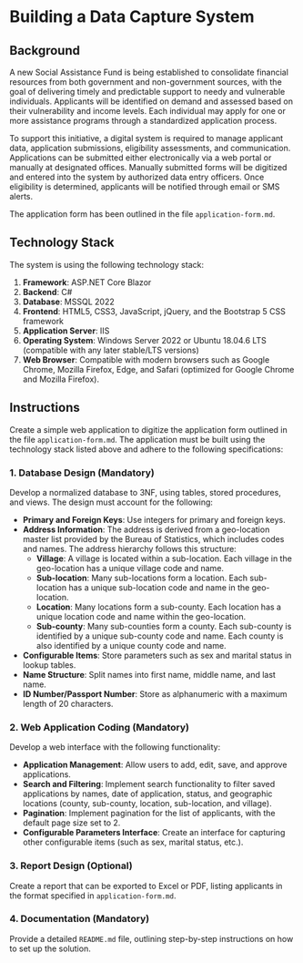 # Building a Data Capture System

## Background

A new Social Assistance Fund is being established to consolidate financial resources from both government and non-government sources, with the goal of delivering timely and predictable support to needy and vulnerable individuals. Applicants will be identified on demand and assessed based on their vulnerability and income levels. Each individual may apply for one or more assistance programs through a standardized application process.

To support this initiative, a digital system is required to manage applicant data, application submissions, eligibility assessments, and communication. Applications can be submitted either electronically via a web portal or manually at designated offices. Manually submitted forms will be digitized and entered into the system by authorized data entry officers. Once eligibility is determined, applicants will be notified through email or SMS alerts.

The application form has been outlined in the file `application-form.md`.

## Technology Stack

The system is using the following technology stack:

1. **Framework**: ASP.NET Core Blazor
2. **Backend**: C#
3. **Database**: MSSQL 2022
4. **Frontend**: HTML5, CSS3, JavaScript, jQuery, and the Bootstrap 5 CSS framework
5. **Application Server**: IIS
6. **Operating System**: Windows Server 2022 or Ubuntu 18.04.6 LTS (compatible with any later stable/LTS versions)
7. **Web Browser**: Compatible with modern browsers such as Google Chrome, Mozilla Firefox, Edge, and Safari (optimized for Google Chrome and Mozilla Firefox).

## Instructions

Create a simple web application to digitize the application form outlined in the file `application-form.md`. The application must be built using the technology stack listed above and adhere to the following specifications:

### 1. Database Design (Mandatory)

Develop a normalized database to 3NF, using tables, stored procedures, and views. The design must account for the following:

- **Primary and Foreign Keys**: Use integers for primary and foreign keys.
- **Address Information**: The address is derived from a geo-location master list provided by the Bureau of Statistics, which includes codes and names. The address hierarchy follows this structure:
  - **Village**: A village is located within a sub-location. Each village in the geo-location has a unique village code and name.
  - **Sub-location**: Many sub-locations form a location. Each sub-location has a unique sub-location code and name in the geo-location.
  - **Location**: Many locations form a sub-county. Each location has a unique location code and name within the geo-location.
  - **Sub-county**: Many sub-counties form a county. Each sub-county is identified by a unique sub-county code and name. Each county is also identified by a unique county code and name.
- **Configurable Items**: Store parameters such as sex and marital status in lookup tables.
- **Name Structure**: Split names into first name, middle name, and last name.
- **ID Number/Passport Number**: Store as alphanumeric with a maximum length of 20 characters.

### 2. Web Application Coding (Mandatory)

Develop a web interface with the following functionality:

- **Application Management**: Allow users to add, edit, save, and approve applications.
- **Search and Filtering**: Implement search functionality to filter saved applications by names, date of application, status, and geographic locations (county, sub-county, location, sub-location, and village).
- **Pagination**: Implement pagination for the list of applicants, with the default page size set to 2.
- **Configurable Parameters Interface**: Create an interface for capturing other configurable items (such as sex, marital status, etc.).

### 3. Report Design (Optional)

Create a report that can be exported to Excel or PDF, listing applicants in the format specified in `application-form.md`.

### 4. Documentation (Mandatory)

Provide a detailed `README.md` file, outlining step-by-step instructions on how to set up the solution.
